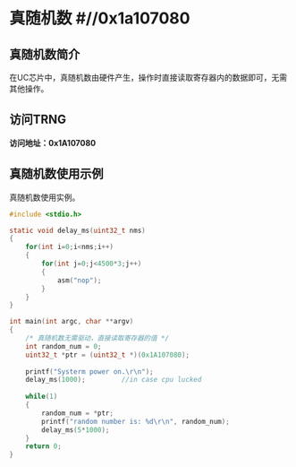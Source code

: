 # 真随机数 #//0x1a107080
## 真随机数简介 ##
在UC芯片中，真随机数由硬件产生，操作时直接读取寄存器内的数据即可，无需其他操作。
## 访问TRNG ##
**访问地址：0x1A107080**

## 真随机数使用示例 ##
真随机数使用实例。
```C
#include <stdio.h>

static void delay_ms(uint32_t nms)
{
    for(int i=0;i<nms;i++)
    {
        for(int j=0;j<4500*3;j++)
        {
            asm("nop");
        }
    }
}

int main(int argc, char **argv)
{
	/* 真随机数无需驱动，直接读取寄存器的值 */
	int random_num = 0;
	uint32_t *ptr = (uint32_t *)(0x1A107080);
	
	printf("Systerm power on.\r\n");
	delay_ms(1000);			//in case cpu lucked
	
	while(1)
	{
		random_num = *ptr;
		printf("random number is: %d\r\n", random_num);
		delay_ms(5*1000);
	}
	return 0;
}
```

